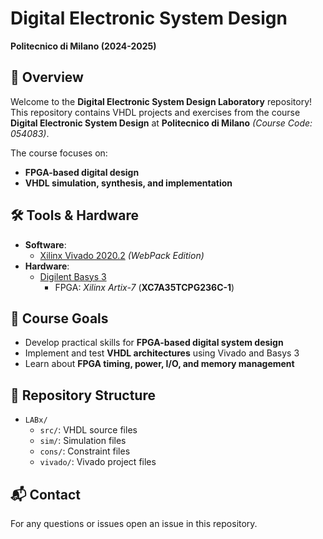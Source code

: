 # Digital Electronic System Design  
**Politecnico di Milano (2024-2025)**  

## 📖 Overview  
Welcome to the **Digital Electronic System Design Laboratory** repository!  
This repository contains VHDL projects and exercises from the course **Digital Electronic System Design** at **Politecnico di Milano** *(Course Code: 054083)*.  

The course focuses on:  
- **FPGA-based digital design**  
- **VHDL simulation, synthesis, and implementation**  

## 🛠️ Tools & Hardware  
- **Software**:  
  - [Xilinx Vivado 2020.2](https://www.xilinx.com/products/design-tools/vivado.html) *(WebPack Edition)*  
- **Hardware**:  
  - [Digilent Basys 3](https://digilent.com/shop/basys-3-artix-7-fpga-trainer-board-recommended-for-introductory-users/)  
    - FPGA: *Xilinx Artix-7* (**XC7A35TCPG236C-1**)  

## 🎯 Course Goals  
- Develop practical skills for **FPGA-based digital system design**  
- Implement and test **VHDL architectures** using Vivado and Basys 3  
- Learn about **FPGA timing, power, I/O, and memory management**  

## 📂 Repository Structure
- `LABx/`
  - `src/`: VHDL source files  
  - `sim/`: Simulation files  
  - `cons/`: Constraint files  
  - `vivado/`: Vivado project files 

## 📬 Contact  
For any questions or issues open an issue in this repository.